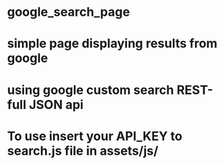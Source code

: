 # google_search_page
#
#
# simple page displaying results from google
#
# using google custom search REST-full JSON api 
#
# To use insert your API_KEY to search.js file in assets/js/
